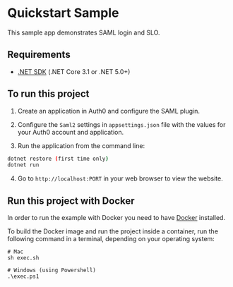 # Quickstart Sample

This sample app demonstrates SAML login and SLO.

## Requirements

- [.NET SDK](https://dotnet.microsoft.com/download) (.NET Core 3.1 or .NET 5.0+)

## To run this project

1. Create an application in Auth0 and configure the SAML plugin.

2. Configure the `Saml2` settings in `appsettings.json` file with the values for your Auth0 account and application.

3. Run the application from the command line:

```bash
dotnet restore (first time only)
dotnet run
```

4. Go to `http://localhost:PORT` in your web browser to view the website.

## Run this project with Docker

In order to run the example with Docker you need to have [Docker](https://docker.com/products/docker-desktop) installed.

To build the Docker image and run the project inside a container, run the following command in a terminal, depending on your operating system:

```
# Mac
sh exec.sh

# Windows (using Powershell)
.\exec.ps1
```
